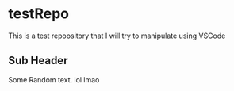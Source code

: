 # testRepo
This is a test repoository that I will try to manipulate using VSCode

## Sub Header
Some Random text. lol lmao
